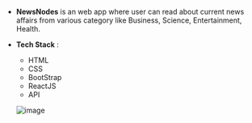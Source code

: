 * **NewsNodes** is an web app where user can read about current news affairs from various category like Business, Science, Entertainment, Health.
* **Tech Stack** : 
  * HTML
  * CSS
  * BootStrap
  * ReactJS
  * API
  
  ![image](https://user-images.githubusercontent.com/77090657/194720070-45e249cc-2bbd-4a38-9740-d8153239b20c.png)
